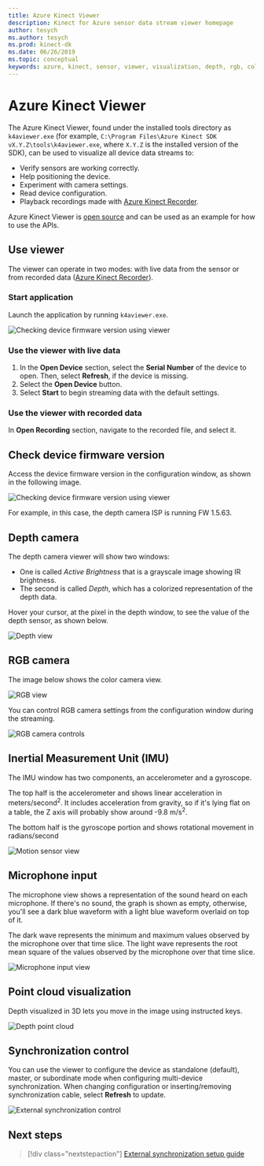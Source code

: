 ```yaml
---
title: Azure Kinect Viewer
description: Kinect for Azure sensor data stream viewer homepage
author: tesych
ms.author: tesych
ms.prod: kinect-dk
ms.date: 06/26/2019
ms.topic: conceptual
keywords: azure, kinect, sensor, viewer, visualization, depth, rgb, color, imu, audio, microphone, point cloud
---
```


# Azure Kinect Viewer

The Azure Kinect Viewer, found under the installed tools directory as `k4aviewer.exe` (for example, `C:\Program Files\Azure Kinect SDK vX.Y.Z\tools\k4aviewer.exe`, where `X.Y.Z` is the installed version of the SDK), can be used to visualize all device data streams to:

* Verify sensors are working correctly.
* Help positioning the device.
* Experiment with camera settings.
* Read device configuration.
* Playback recordings made with [Azure Kinect Recorder](azure-kinect-recorder.md).

Azure Kinect Viewer is [open source](https://github.com/microsoft/Azure-Kinect-Sensor-SDK/tree/develop/tools/k4aviewer) and can be used as an example for how to use the APIs.

## Use viewer

The viewer can operate in two modes: with live data from the sensor or from recorded data ([Azure Kinect Recorder](azure-kinect-recorder.md)).

### Start application

Launch the application by running `k4aviewer.exe`.

![Checking device firmware version using viewer](./media/how-to-guides/open-viewer.png)

### Use the viewer with live data

1. In the **Open Device** section, select the **Serial Number** of the device to open. Then, select **Refresh**, if the device is missing.
2. Select the **Open Device** button.
3. Select **Start** to begin streaming data with the default settings.

### Use the viewer with recorded data

In **Open Recording** section, navigate to the recorded file, and select it.

## Check device firmware version

Access the device firmware version in the configuration window, as shown in the following image.

![Checking device firmware version using viewer](./media/how-to-guides/check-firmware-update.png)

For example, in this case, the depth camera ISP is running FW 1.5.63.

## Depth camera

The depth camera viewer will show two windows:

* One is called *Active Brightness* that is a grayscale image showing IR brightness.
* The second is called *Depth*, which has a colorized representation of the depth data.

Hover your cursor, at the pixel in the depth window, to see the value of the depth sensor, as shown below.

![Depth view](./media/how-to-guides/depth-camera.png)

## RGB camera

The image below shows the color camera view.

![RGB view](./media/how-to-guides/viewer-rgb-camera.png)

You can control RGB camera settings from the configuration window during the streaming.

![RGB camera controls](./media/how-to-guides/rgb-camera-settings.png)

## Inertial Measurement Unit (IMU)

The IMU window has two components, an accelerometer and a gyroscope.

The top half is the accelerometer and shows linear acceleration in meters/second<sup>2</sup>.  It includes acceleration from gravity, so if it's lying flat on a table, the Z axis will probably show around -9.8 m/s<sup>2</sup>.

The bottom half is the gyroscope portion and shows rotational movement in radians/second

![Motion sensor view](./media/how-to-guides/viewer-mu-settings.png)

## Microphone input

The microphone view shows a representation of the sound heard on each microphone. If there's no sound, the graph is shown as empty, otherwise, you'll see a dark blue waveform with a light blue waveform overlaid on top of it.

The dark wave represents the minimum and maximum values observed by the microphone over that time slice. The light wave represents the root mean square of the values observed by the microphone over that time slice.

![Microphone input view](./media/how-to-guides/microphone-data.png)

## Point cloud visualization

Depth visualized in 3D lets you move in the image using instructed keys.

![Depth point cloud](./media/how-to-guides/depth-point-cloud.png)

## Synchronization control

You can use the viewer to configure the device as standalone (default), master, or subordinate mode when configuring multi-device synchronization.
When changing configuration or inserting/removing synchronization cable, select **Refresh** to update.

![External synchronization control](./media/how-to-guides/sync-control.png)

## Next steps

> [!div class="nextstepaction"]
>[External synchronization setup guide](https://support.microsoft.com/help/4494429/sync-multiple-azure-kinect-dk-devices)
